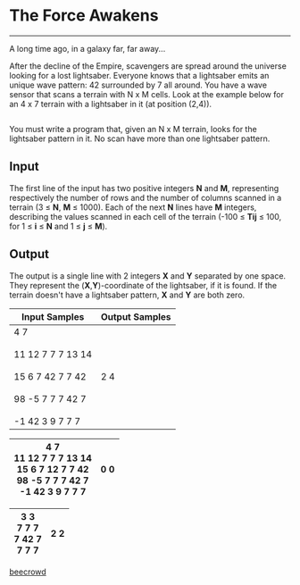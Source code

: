 # The Force Awakens

---

A long time ago, in a galaxy far, far away...

After the decline of the Empire, scavengers are spread around the universe looking for a lost lightsaber. Everyone knows that a lightsaber emits an unique wave pattern: 42 surrounded by 7 all around. You have a wave sensor that scans a terrain with N x M cells. Look at the example below for an 4 x 7 terrain with a lightsaber in it (at position (2,4)).

<img src="https://resources.beecrowd.com.br/gallery/images/contests/935.png" title="" alt="" data-align="center">

You must write a program that, given an N x M terrain, looks for the lightsaber pattern in it. No scan have more than one lightsaber pattern.

## Input

The first line of the input has two positive integers **N** and **M**, representing respectively the number of rows and the number of columns scanned in a terrain (3 ≤ **N**, **M** ≤ 1000). Each of the next **N** lines have **M** integers, describing the values scanned in each cell of the terrain (-100 ≤ **Tij** ≤ 100, for 1 ≤ **i** ≤ **N** and 1 ≤ **j** ≤ **M**).

## Output

The output is a single line with 2 integers **X** and **Y** separated by one space. They represent the (**X**,**Y**)-coordinate of the lightsaber, if it is found. If the terrain doesn't have a lightsaber pattern, **X** and **Y** are both zero.

| Input Samples                                                                                       | Output Samples |
| --------------------------------------------------------------------------------------------------- | -------------- |
| 4 7<br><br>11 12 7 7 7 13 14<br><br>15 6 7 42 7 7 42<br><br>98 -5 7 7 7 42 7<br><br>-1 42 3 9 7 7 7 | 2 4            |

| 4 7  <br>11 12 7 7 7 13 14  <br>15 6 7 12 7 7 42  <br>98 -5 7 7 7 42 7  <br>-1 42 3 9 7 7 7 | 0 0 |
| ------------------------------------------------------------------------------------------- | --- |

| 3 3  <br>7 7 7  <br>7 42 7  <br>7 7 7 | 2 2 |
| ------------------------------------- | --- |

[beecrowd](https://www.beecrowd.com.br/judge/en/problems/view/2163)
